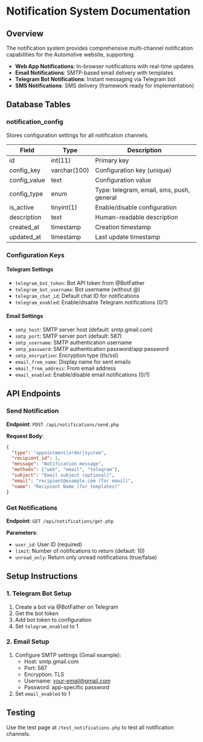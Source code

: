 # Notification System Documentation

## Overview

The notification system provides comprehensive multi-channel notification capabilities for the Automotive website, supporting:
- **Web App Notifications**: In-browser notifications with real-time updates
- **Email Notifications**: SMTP-based email delivery with templates
- **Telegram Bot Notifications**: Instant messaging via Telegram bot
- **SMS Notifications**: SMS delivery (framework ready for implementation)

## Database Tables

### notification_config
Stores configuration settings for all notification channels.

| Field | Type | Description |
|-------|------|-------------|
| id | int(11) | Primary key |
| config_key | varchar(100) | Configuration key (unique) |
| config_value | text | Configuration value |
| config_type | enum | Type: telegram, email, sms, push, general |
| is_active | tinyint(1) | Enable/disable configuration |
| description | text | Human-readable description |
| created_at | timestamp | Creation timestamp |
| updated_at | timestamp | Last update timestamp |

### Configuration Keys

#### Telegram Settings
- `telegram_bot_token`: Bot API token from @BotFather
- `telegram_bot_username`: Bot username (without @)
- `telegram_chat_id`: Default chat ID for notifications
- `telegram_enabled`: Enable/disable Telegram notifications (0/1)

#### Email Settings
- `smtp_host`: SMTP server host (default: smtp.gmail.com)
- `smtp_port`: SMTP server port (default: 587)
- `smtp_username`: SMTP authentication username
- `smtp_password`: SMTP authentication password/app password
- `smtp_encryption`: Encryption type (tls/ssl)
- `email_from_name`: Display name for sent emails
- `email_from_address`: From email address
- `email_enabled`: Enable/disable email notifications (0/1)

## API Endpoints

### Send Notification
**Endpoint**: `POST /api/notifications/send.php`

**Request Body**:
```json
{
  "type": "appointment|order|system",
  "recipient_id": 1,
  "message": "Notification message",
  "methods": ["web", "email", "telegram"],
  "subject": "Email subject (optional)",
  "email": "recipient@example.com (for email)",
  "name": "Recipient Name (for templates)"
}
```

### Get Notifications
**Endpoint**: `GET /api/notifications/get.php`

**Parameters**:
- `user_id`: User ID (required)
- `limit`: Number of notifications to return (default: 10)
- `unread_only`: Return only unread notifications (true/false)

## Setup Instructions

### 1. Telegram Bot Setup
1. Create a bot via @BotFather on Telegram
2. Get the bot token
3. Add bot token to configuration
4. Set `telegram_enabled` to 1

### 2. Email Setup
1. Configure SMTP settings (Gmail example):
   - Host: smtp.gmail.com
   - Port: 587
   - Encryption: TLS
   - Username: your-email@gmail.com
   - Password: app-specific password
2. Set `email_enabled` to 1

## Testing

Use the test page at `/test_notifications.php` to test all notification channels.